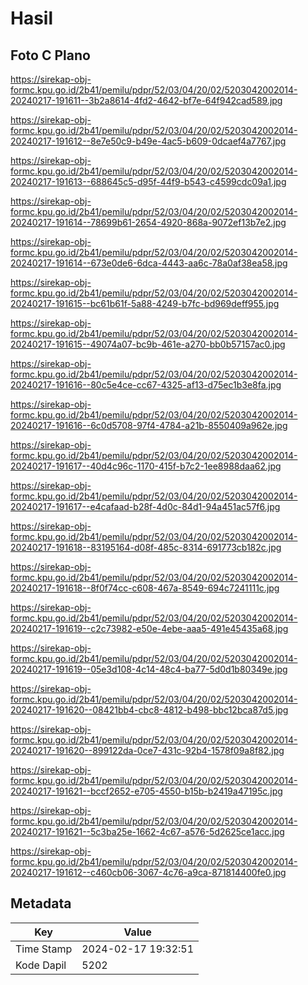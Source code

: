 # Hasil

## Foto C Plano

https://sirekap-obj-formc.kpu.go.id/2b41/pemilu/pdpr/52/03/04/20/02/5203042002014-20240217-191611--3b2a8614-4fd2-4642-bf7e-64f942cad589.jpg

https://sirekap-obj-formc.kpu.go.id/2b41/pemilu/pdpr/52/03/04/20/02/5203042002014-20240217-191612--8e7e50c9-b49e-4ac5-b609-0dcaef4a7767.jpg

https://sirekap-obj-formc.kpu.go.id/2b41/pemilu/pdpr/52/03/04/20/02/5203042002014-20240217-191613--688645c5-d95f-44f9-b543-c4599cdc09a1.jpg

https://sirekap-obj-formc.kpu.go.id/2b41/pemilu/pdpr/52/03/04/20/02/5203042002014-20240217-191614--78699b61-2654-4920-868a-9072ef13b7e2.jpg

https://sirekap-obj-formc.kpu.go.id/2b41/pemilu/pdpr/52/03/04/20/02/5203042002014-20240217-191614--673e0de6-6dca-4443-aa6c-78a0af38ea58.jpg

https://sirekap-obj-formc.kpu.go.id/2b41/pemilu/pdpr/52/03/04/20/02/5203042002014-20240217-191615--bc61b61f-5a88-4249-b7fc-bd969deff955.jpg

https://sirekap-obj-formc.kpu.go.id/2b41/pemilu/pdpr/52/03/04/20/02/5203042002014-20240217-191615--49074a07-bc9b-461e-a270-bb0b57157ac0.jpg

https://sirekap-obj-formc.kpu.go.id/2b41/pemilu/pdpr/52/03/04/20/02/5203042002014-20240217-191616--80c5e4ce-cc67-4325-af13-d75ec1b3e8fa.jpg

https://sirekap-obj-formc.kpu.go.id/2b41/pemilu/pdpr/52/03/04/20/02/5203042002014-20240217-191616--6c0d5708-97f4-4784-a21b-8550409a962e.jpg

https://sirekap-obj-formc.kpu.go.id/2b41/pemilu/pdpr/52/03/04/20/02/5203042002014-20240217-191617--40d4c96c-1170-415f-b7c2-1ee8988daa62.jpg

https://sirekap-obj-formc.kpu.go.id/2b41/pemilu/pdpr/52/03/04/20/02/5203042002014-20240217-191617--e4cafaad-b28f-4d0c-84d1-94a451ac57f6.jpg

https://sirekap-obj-formc.kpu.go.id/2b41/pemilu/pdpr/52/03/04/20/02/5203042002014-20240217-191618--83195164-d08f-485c-8314-691773cb182c.jpg

https://sirekap-obj-formc.kpu.go.id/2b41/pemilu/pdpr/52/03/04/20/02/5203042002014-20240217-191618--8f0f74cc-c608-467a-8549-694c7241111c.jpg

https://sirekap-obj-formc.kpu.go.id/2b41/pemilu/pdpr/52/03/04/20/02/5203042002014-20240217-191619--c2c73982-e50e-4ebe-aaa5-491e45435a68.jpg

https://sirekap-obj-formc.kpu.go.id/2b41/pemilu/pdpr/52/03/04/20/02/5203042002014-20240217-191619--05e3d108-4c14-48c4-ba77-5d0d1b80349e.jpg

https://sirekap-obj-formc.kpu.go.id/2b41/pemilu/pdpr/52/03/04/20/02/5203042002014-20240217-191620--08421bb4-cbc8-4812-b498-bbc12bca87d5.jpg

https://sirekap-obj-formc.kpu.go.id/2b41/pemilu/pdpr/52/03/04/20/02/5203042002014-20240217-191620--899122da-0ce7-431c-92b4-1578f09a8f82.jpg

https://sirekap-obj-formc.kpu.go.id/2b41/pemilu/pdpr/52/03/04/20/02/5203042002014-20240217-191621--bccf2652-e705-4550-b15b-b2419a47195c.jpg

https://sirekap-obj-formc.kpu.go.id/2b41/pemilu/pdpr/52/03/04/20/02/5203042002014-20240217-191621--5c3ba25e-1662-4c67-a576-5d2625ce1acc.jpg

https://sirekap-obj-formc.kpu.go.id/2b41/pemilu/pdpr/52/03/04/20/02/5203042002014-20240217-191612--c460cb06-3067-4c76-a9ca-871814400fe0.jpg


## Metadata

| Key        | Value               |
| ---------- | ------------------- |
| Time Stamp | 2024-02-17 19:32:51 |
| Kode Dapil | 5202                |



